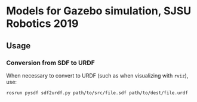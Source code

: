 # Models for Gazebo simulation, SJSU Robotics 2019

## Usage
### Conversion from SDF to URDF
When necessary to convert to URDF (such as when visualizing with `rviz`), use:
```
rosrun pysdf sdf2urdf.py path/to/src/file.sdf path/to/dest/file.urdf
```
